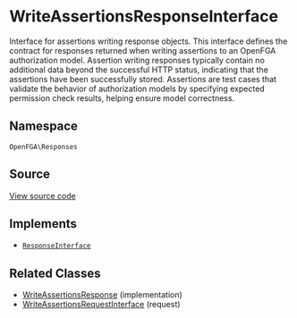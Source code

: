 # WriteAssertionsResponseInterface

Interface for assertions writing response objects. This interface defines the contract for responses returned when writing assertions to an OpenFGA authorization model. Assertion writing responses typically contain no additional data beyond the successful HTTP status, indicating that the assertions have been successfully stored. Assertions are test cases that validate the behavior of authorization models by specifying expected permission check results, helping ensure model correctness.

## Namespace
`OpenFGA\Responses`

## Source
[View source code](https://github.com/evansims/openfga-php/blob/main/src/Responses/WriteAssertionsResponseInterface.php)

## Implements
* [`ResponseInterface`](ResponseInterface.md)

## Related Classes
* [WriteAssertionsResponse](Responses/WriteAssertionsResponse.md) (implementation)
* [WriteAssertionsRequestInterface](Requests/WriteAssertionsRequestInterface.md) (request)



